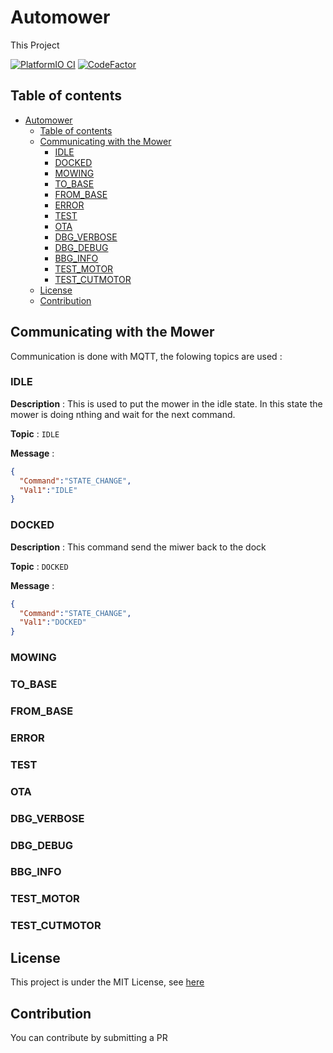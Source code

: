 # Automower

This Project

[![PlatformIO CI](https://github.com/Mrgove10/AutoMower/actions/workflows/main.yml/badge.svg)](https://github.com/Mrgove10/AutoMower/actions/workflows/main.yml)
[![CodeFactor](https://www.codefactor.io/repository/github/mrgove10/automower/badge)](https://www.codefactor.io/repository/github/mrgove10/automower)

## Table of contents

- [Automower](#automower)
  - [Table of contents](#table-of-contents)
  - [Communicating with the Mower](#communicating-with-the-mower)
    - [IDLE](#idle)
    - [DOCKED](#docked)
    - [MOWING](#mowing)
    - [TO_BASE](#to_base)
    - [FROM_BASE](#from_base)
    - [ERROR](#error)
    - [TEST](#test)
    - [OTA](#ota)
    - [DBG_VERBOSE](#dbg_verbose)
    - [DBG_DEBUG](#dbg_debug)
    - [BBG_INFO](#bbg_info)
    - [TEST_MOTOR](#test_motor)
    - [TEST_CUTMOTOR](#test_cutmotor)
  - [License](#license)
  - [Contribution](#contribution)

## Communicating with the Mower

Communication is done with MQTT, the folowing topics are used :

### IDLE

**Description** : This is used to put the mower in the idle state. In this state the mower is doing nthing and wait for the next command.

**Topic** : `IDLE`

**Message** :

```json
{
  "Command":"STATE_CHANGE",
  "Val1":"IDLE"
}
```

### DOCKED

**Description** : This command send the miwer back to the dock

**Topic** : `DOCKED`

**Message** :

```json
{
  "Command":"STATE_CHANGE",
  "Val1":"DOCKED"
}
```

### MOWING

### TO_BASE

### FROM_BASE

### ERROR

### TEST

### OTA

### DBG_VERBOSE

### DBG_DEBUG

### BBG_INFO

### TEST_MOTOR

### TEST_CUTMOTOR

## License

This project is under the MIT License, see [here](LICENSE.md)

## Contribution

You can contribute by submitting a PR